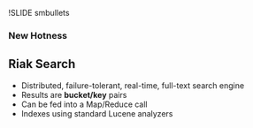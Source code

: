 !SLIDE smbullets
### New Hotness
## Riak Search

- Distributed, failure-tolerant, real-time, full-text search engine
- Results are **bucket/key** pairs
- Can be fed into a Map/Reduce call
- Indexes using standard Lucene analyzers
